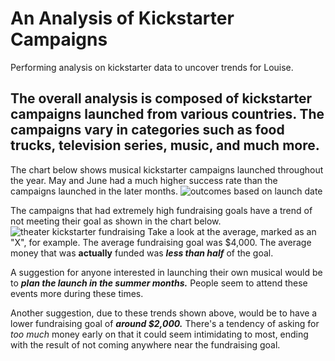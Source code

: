 # An Analysis of Kickstarter Campaigns
Performing analysis on kickstarter data to uncover trends for Louise.

## The overall analysis is composed of kickstarter campaigns launched from various countries. The campaigns vary in categories such as food trucks, television series, music, and much more.

The chart below shows musical kickstarter campaigns launched throughout the year. May and June had a much higher success rate than the campaigns launched in the later months.
![outcomes based on launch date](https://user-images.githubusercontent.com/110702997/185024477-285ec222-a0d9-40f1-a2fc-01585f7f7b17.png)

The campaigns that had extremely high fundraising goals have a trend of not meeting their goal as shown in the chart below.
![theater kickstarter fundraising](https://user-images.githubusercontent.com/110702997/185025810-394ac708-f6f0-4ee3-b84b-cdfaff0650dd.png)
Take a look at the average, marked as an "X", for example. The average fundraising goal was $4,000. The average money that was **actually** funded was ***less than half*** of the goal.


A suggestion for anyone interested in launching their own musical would be to ***plan the launch in the summer months.*** People seem to attend these events more during these times. 

Another suggestion, due to these trends shown above, would be to have a lower fundraising goal of ***around $2,000.*** There's a tendency of asking for *too much* money early on that it could seem intimidating to most, ending with the result of not coming anywhere near the fundraising goal.


